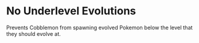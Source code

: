 # No Underlevel Evolutions
Prevents Cobblemon from spawning evolved Pokemon below the level that they should evolve at.
